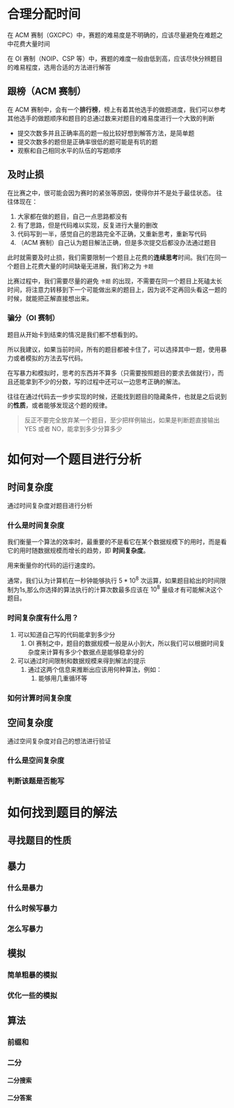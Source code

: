 # 合理分配时间
在 ACM 赛制（GXCPC）中，赛题的难易度是不明确的，应该尽量避免在难题之中花费大量时间

在 OI 赛制（NOIP、CSP 等）中，赛题的难度一般由低到高，应该尽快分辨题目的难易程度，选用合适的方法进行解答
## 跟榜（ACM 赛制）
在 ACM 赛制中，会有一个**排行榜**，榜上有着其他选手的做题进度，我们可以参考其他选手的做题顺序和题目的总通过数来对题目的难易度进行一个大致的判断
- 提交次数多并且正确率高的题一般比较好想到解答方法，是简单题
- 提交次数多的题但是正确率很低的题可能是有坑的题
- 观察和自己相同水平的队伍的写题顺序
## 及时止损
在比赛之中，很可能会因为赛时的紧张等原因，使得你并不是处于最佳状态。
往往体现在：
1. 大家都在做的题目，自己一点思路都没有
2. 有了思路，但是代码难以实现，反复进行大量的删改
3. 代码写到一半，感觉自己的思路完全不正确，又重新思考，重新写代码
4. （ACM 赛制）自己认为题目解法正确，但是多次提交后都没办法通过题目

此时就需要及时止损，我们需要限制一个题目上花费的**连续思考**时间。我们在同一个题目上花费大量的时间缺毫无进展，我们称之为 `卡题`

比赛过程中，我们需要尽量的避免 `卡题` 的出现，不需要在同一个题目上死磕太长时间，将注意力转移到下一个可能做出来的题目上，因为说不定再回头看这一题的时候，就能把正解直接想出来。

### 骗分（OI 赛制）
题目从开始卡到结束的情况是我们都不想看到的。

所以我建议，如果当前时间，所有的题目都被卡住了，可以选择其中一题，使用暴力或者模拟的方法去写代码。

在写暴力和模拟时，思考的东西并不算多（只需要按照题目的要求去做就行），而且还能拿到不少的分数，写的过程中还可以一边思考正确的解法。

往往在通过代码去一步步实现的时候，还能找到题目的隐藏条件，也就是之后说到的**性质**，或者能够发现这个题的规律。

>反正不要完全放弃某一个题目，至少把样例输出，如果是判断题直接输出 YES 或者 NO，能拿到多少分算多少


# 如何对一个题目进行分析

## 时间复杂度

通过时间复杂度对题目进行分析

### 什么是时间复杂度
我们衡量一个算法的效率时，最重要的不是看它在某个数据规模下的用时，而是看它的用时随数据规模而增长的趋势，即 **时间复杂度**。

用来衡量你的代码的运行速度的。

通常，我们认为计算机在一秒钟能够执行 $5*10^8$ 次运算，如果题目給出的时间限制为1s,那么你选择的算法执行的汁算次数最多应该在 $10^8$ 量级オ有可能解决这个题目。

### 时间复杂度有什么用？

1. 可以知道自己写的代码能拿到多少分
	1. OI 赛制之中，题目的数据规模一般是从小到大，所以我们可以根据时间复杂度来计算有多少个数据点是能够稳拿分的
2. 可以通过时间限制和数据规模来得到解法的提示
	1. 通过这两个信息来推断出应该用何种算法，例如：
		1. 能够用几重循环等

### 如何计算时间复杂度



## 空间复杂度

通过空间复杂度对自己的想法进行验证


### 什么是空间复杂度



### 判断该题是否能写




# 如何找到题目的解法
## 寻找题目的性质

## 暴力
### 什么是暴力
### 什么时候写暴力
### 怎么写暴力

## 模拟
### 简单粗暴的模拟
### 优化一些的模拟

## 算法
### 前缀和
### 二分
#### 二分搜索
#### 二分答案